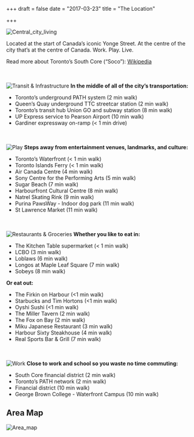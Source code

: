 +++
draft = false
date = "2017-03-23"
title = "The Location"

+++
![Central_city_living][1]

Located at the start of Canada’s iconic Yonge Street. At the centre of the city that’s at the centre of Canada. 
Work. Play. Live. 

Read more about Toronto’s South Core (“Soco”): [Wikipedia][2]

<br><br>
![Transit & Infrastructure][3]
**In the middle of all of the city’s transportation:**

 - Toronto’s underground PATH system (2 min walk)
 - Queen’s Quay underground TTC streetcar station (2 min walk)
 - Toronto’s transit hub Union GO and subway station (8 min walk)
 - UP Express service to Pearson Airport (10 min walk)
 - Gardiner expressway on-ramp (< 1 min drive)

<br><br>
![Play][4]
**Steps away from entertainment venues, landmarks, and culture:**

 - Toronto’s Waterfront (< 1 min walk)
 - Toronto Islands Ferry (< 1 min walk)
 - Air Canada Centre (4 min walk)
 - Sony Centre for the Performing Arts (5 min walk)
 - Sugar Beach (7 min walk)
 - Harbourfront Cultural Centre (8 min walk)
 - Natrel Skating Rink (9 min walk)
 - Purina PawsWay - Indoor dog park (11 min walk)
 - St Lawrence Market (11 min walk)

<br><br>
![Restaurants & Groceries][5]
**Whether you like to eat in:**

 - The Kitchen Table supermarket (< 1 min walk)
 - LCBO (3 min walk)
 - Loblaws (6 min walk)
 - Longos at Maple Leaf Square (7 min walk)
 - Sobeys (8 min walk)

**Or eat out:**

 - The Firkin on Harbour (<1 min walk)
 - Starbucks and Tim Hortons (<1 min walk)
 - Oyshi Sushi (<1 min walk)
 - The Miller Tavern (2 min walk)
 - The Fox on Bay (2 min walk)
 - Miku Japanese Restaurant (3 min walk)
 - Harbour Sixty Steakhouse (4 min walk)
 - Real Sports Bar & Grill (7 min walk)

<br><br>
![Work][6]
**Close to work and school so you waste no time commuting:**

 - South Core financial district (2 min walk)
 - Toronto’s PATH network (2 min walk)
 - Financial district (10 min walk)
 - George Brown College - Waterfront Campus (10 min walk)

Area Map
--------
![Area_map][7]


  [1]: http://res.cloudinary.com/dj68jte5c/image/upload/v1490038923/Life_nru2jl.jpg
  [2]: https://en.wikipedia.org/wiki/South_Core,_Toronto
  [3]: http://res.cloudinary.com/dj68jte5c/image/upload/v1490038924/Transit_-_title_ikhkxr.jpg
  [4]: http://res.cloudinary.com/dj68jte5c/image/upload/v1490038923/Play_-_title_c4pona.jpg
  [5]: http://res.cloudinary.com/dj68jte5c/image/upload/v1490038921/Food_-_title_rmplc1.jpg
  [6]: http://res.cloudinary.com/dj68jte5c/image/upload/v1490038926/Work_-_title_nn1upr.jpg
  [7]: http://res.cloudinary.com/dj68jte5c/image/upload/c_scale,w_877/v1490038925/Map_rcmgw2.jpg
